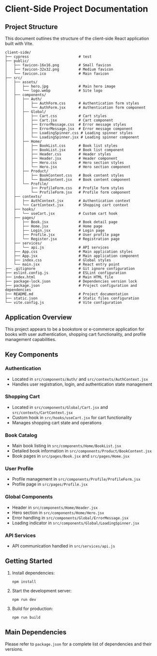 # Client-Side Project Documentation

## Project Structure

This document outlines the structure of the client-side React application built with Vite.

```
client-side/
├── cypress                       # test
├── public/
│   ├── favicon-16x16.png         # Small favicon
│   ├── favicon-32x32.png         # Medium favicon
│   └── favicon.ico               # Main favicon
├── src/
│   ├── assets/
│   │   ├── hero.jpg              # Main hero image
│   │   └── logo.webp             # Site logo
│   ├── components/
│   │   ├── Auth/
│   │   │   ├── AuthForm.css      # Authentication form styles
│   │   │   └── AuthForm.jsx      # Authentication form component
│   │   ├── Global/
│   │   │   ├── Cart.css          # Cart styles
│   │   │   ├── Cart.jsx          # Cart component
│   │   │   ├── ErrorMessage.css  # Error message styles
│   │   │   ├── ErrorMessage.jsx  # Error message component
│   │   │   ├── LoadingSpinner.css # Loading spinner styles
│   │   │   └── LoadingSpinner.jsx # Loading spinner component
│   │   ├── Home/
│   │   │   ├── BookList.css      # Book list styles
│   │   │   ├── BookList.jsx      # Book list component
│   │   │   ├── Header.css        # Header styles
│   │   │   ├── Header.jsx        # Header component
│   │   │   ├── Hero.css          # Hero section styles
│   │   │   └── Hero.jsx          # Hero section component
│   │   ├── Product/
│   │   │   ├── BookContent.css   # Book content styles
│   │   │   └── BookContent.jsx   # Book content component
│   │   └── Profile/
│   │       ├── ProfileForm.css   # Profile form styles
│   │       └── ProfileForm.jsx   # Profile form component
│   ├── contexts/
│   │   ├── AuthContext.jsx       # Authentication context
│   │   └── CartContext.jsx       # Shopping cart context
│   ├── hooks/
│   │   └── useCart.jsx           # Custom cart hook
│   ├── pages/
│   │   ├── Book.jsx              # Book detail page
│   │   ├── Home.jsx              # Home page
│   │   ├── Login.jsx             # Login page
│   │   ├── Profile.jsx           # User profile page
│   │   └── Register.jsx          # Registration page
│   ├── services/
│   │   └── api.js                # API services
│   ├── App.css                   # Main application styles
│   ├── App.jsx                   # Main application component
│   ├── index.css                 # Global styles
│   └── main.jsx                  # React entry point
├── .gitignore                    # Git ignore configuration
├── eslint.config.js              # ESLint configuration
├── index.html                    # Main HTML file
├── package-lock.json             # Dependencies version lock
├── package.json                  # Project configuration and dependencies
├── README.md                     # Project documentation
├── static.json                   # Static files configuration
└── vite.config.js                # Vite configuration
```

## Application Overview

This project appears to be a bookstore or e-commerce application for books with user authentication, shopping cart functionality, and profile management capabilities.

## Key Components

### Authentication
- Located in `src/components/Auth/` and `src/contexts/AuthContext.jsx`
- Handles user registration, login, and authentication state management

### Shopping Cart
- Located in `src/components/Global/Cart.jsx` and `src/contexts/CartContext.jsx`
- Custom hook in `src/hooks/useCart.jsx` for cart functionality
- Manages shopping cart state and operations

### Book Catalog
- Main book listing in `src/components/Home/BookList.jsx`
- Detailed book information in `src/components/Product/BookContent.jsx`
- Book pages in `src/pages/Book.jsx` and `src/pages/Home.jsx`

### User Profile
- Profile management in `src/components/Profile/ProfileForm.jsx`
- Profile page in `src/pages/Profile.jsx`

### Global Components
- Header in `src/components/Home/Header.jsx`
- Hero section in `src/components/Home/Hero.jsx`
- Error handling in `src/components/Global/ErrorMessage.jsx`
- Loading indicator in `src/components/Global/LoadingSpinner.jsx`

### API Services
- API communication handled in `src/services/api.js`

## Getting Started

1. Install dependencies:
   ```
   npm install
   ```

2. Start the development server:
   ```
   npm run dev
   ```

3. Build for production:
   ```
   npm run build
   ```

## Main Dependencies

Please refer to `package.json` for a complete list of dependencies and their versions.
